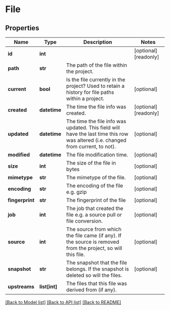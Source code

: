# File

## Properties
Name | Type | Description | Notes
------------ | ------------- | ------------- | -------------
**id** | **int** |  | [optional] [readonly] 
**path** | **str** | The path of the file within the project. | 
**current** | **bool** | Is the file currently in the project? Used to retain a history for file paths within a project. | [optional] 
**created** | **datetime** | The time the file info was created. | [optional] [readonly] 
**updated** | **datetime** | The time the file info was updated. This field will have the last time this row was altered (i.e. changed from current, to not). | [optional] 
**modified** | **datetime** | The file modification time. | [optional] 
**size** | **int** | The size of the file in bytes | [optional] 
**mimetype** | **str** | The mimetype of the file. | [optional] 
**encoding** | **str** | The encoding of the file e.g. gzip | [optional] 
**fingerprint** | **str** | The fingerprint of the file | [optional] 
**job** | **int** | The job that created the file e.g. a source pull or file conversion. | [optional] 
**source** | **int** | The source from which the file came (if any). If the source is removed from the project, so will this file. | [optional] 
**snapshot** | **str** | The snapshot that the file belongs. If the snapshot is deleted so will the files. | [optional] 
**upstreams** | **list[int]** | The files that this file was derived from (if any). | 

[[Back to Model list]](../README.md#documentation-for-models) [[Back to API list]](../README.md#documentation-for-api-endpoints) [[Back to README]](../README.md)


